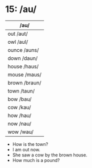 # 15: /au/

|/au/|
|----|
|out /aut/|
|owl /aul/|
|ounce /auns/|
|down /daun/|
|house /haus/|
|mouse /maus/|
|brown /braun/|
|town /taun/|
|bow /bau/|
|cow /kau/|
|how /hau/|
|now /nau/|
|wow /wau/|

- How is the town?
- I am out now.
- She saw a cow by the brown house.
- How much is a pound?
